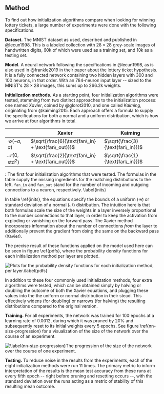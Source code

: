 ## Method

To find out how initialization algorithms compare when looking for winning
lottery tickets, a large number of experiments were done with the following
specifications.

__Dataset.__ The MNIST dataset as used, described and published in @lecun1998.
This is a labeled collection with $28 \times 28$ grey-scale images of
handwritten digits, $60$k of which were used as a training set, and $10$k as a
testing set.

__Model.__ A neural network following the specifications in @lecun1998, as is
also used in @frankle2019 in their paper about the lottery ticket hypothesis.
It is a fully connected network containing two hidden layers with 300 and 100
neurons, in that order. With an 784-neuron input layer -- sized to the MNIST's
$28 \times 28$ images, this sums up to $266.2$k weights.

__Initialization methods.__ As a starting point, four initialization algorithms
were tested, stemming from two distinct approaches to the initialization
process: one named _Xavier_, coined by @glorot2010, and one called _Kaiming_,
originating from @kaiming2015.  Each approach offers a formula to supply the
specifications for both a normal and a uniform distribution, which is how we
arrive at four algorithms in total.

|                                | Xavier                                              | Kaiming                           |
|--------------------------------|-----------------------------------------------------|-----------------------------------|
| $\mathcal{U}(-a, a)$           | $\sqrt{\frac{6}{\text{fan\_in} + \text{fan\_out}}}$ | $\sqrt{\frac{3}{\text{fan\_in}}}$ |
| $\mathcal{N}(0, \text{std}^2)$ | $\sqrt{\frac{2}{\text{fan\_in} + \text{fan\_out}}}$ | $\sqrt{\frac{1}{\text{fan\_in}}}$ |
: The first four initialization algorithms that were tested. The formulas in
the table supply the missing ingredients for the matching distributions to the
left. `fan_in` and `fan_out` stand for the number of incoming and outgoing
connections to a neuron, respectively. \label{inits}

In table \ref{inits}, the equations specify the bounds of a uniform ($\mathcal{U}$)
or standard deviation of a normal ($\mathcal{N}$) distribution. The intuition
here is that both formulas scale the size of the weights in a layer inversely
proportional to the number connections to that layer, in order to keep the
activation from exploding or vanishing on the forward pass. The Xavier method
incorporates information about the number of connections _from_ the layer to
additionally prevent the gradient from doing the same on the backward pass
(Xavier).

The precise result of these functions applied on the model used here can be
seen in figure \ref{pdfs}, where the probability density functions for each
initialization method per layer are plotted.

![Plots for the probability density functions for each initialization method,
per layer.\label{pdfs}](./images/pdfs.png)

In addition to these four commonly used initialization methods, four extra
algorithms were tested, which can be obtained simply by halving or doubling the
outcome of both the Xavier equations, and plugging these values into the the
uniform or normal distribution in their stead. This effectively widens (for
doubling) or narrows (for halving) the resulting distributions compared to the
original version.

__Training.__ For all experiments, the network was trained for 100 epochs at a
learning rate of $0.0012$, during which it was pruned by $20\%$ and
subsequently reset to its initial weights every 5 epochs. See figure
\ref{nn-size-progression} for a visualization of the size of the network over
the course of an experiment.

![\label{nn-size-progression}The progression of the size of the network over
the course of one experiment.](./images/pruning-progression.png)

__Testing.__ To reduce noise in the results from the experiments, each of the
eight initialization methods were run 11 times. The primary metric to inform
interpretation of the results is the mean test accuracy from these runs at
every fifth epoch -- right before pruning and resetting occurs --, with the
standard deviation over the runs acting as a metric of stability of this
resulting mean outcome.

